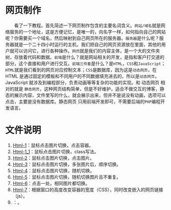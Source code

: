 # 网页制作

&emsp;&emsp;看了一下教程。首先简述一下网页制作包含的主要名词含义。`网站/域名`就是网络服务的一个地址，这是方便记忆，是唯一的，向名字一样，如何指向自己的网站呢？你需要买一个域名，然后映射到自己网页所在的服务器。`服务器`是什么呢？服务器就是一个二十四小时运行的主机，我们把自己的网页资源放在里面，其他的用户就可以访问它，进行各种操作。`网页`就是我们的内容主体，是一个大的文件夹树，存放着代码和数据。`前端`是什么？就是网站相关的开发，是指和客户打交道的部分，这个直接和用户进行交互。`前端三件套`是什么？是`HTML`，`CSS`和`JavaScript`；`HTML`就是我们看到的网页对应控制文本；`CSS`是数据库，因为这是`动态网页`，在 HTML 是通过固定的模板和不同用户的不同数据填充进去的，所以是`动态网页`，JavaScript 就涉及到编程部分，负责动画等等复杂的功能的实现。和 动态网页 相对的就是 `静态网页`，这种网页结构简单，但是不好维护，适合不做交互的博客，静态的展示内容，文件里写的什么，就会展示出来，但并不是说没有动画，选项可以点击，主要是没有数据库。静态网页 只用前端开发即可，不需要后端的`PHP`编程开发语言。

# 文件说明

1. [Html-1](./Html-1/)：鼠标点击图片切换，点击容器。
2. [Html-1_1](./Html-1_1/)：鼠标点击图片切换，class写法。
3. [Html-2](./Html-2/)：鼠标点击图片切换，点击图片。
4. [Html-3](./Html-3/)：鼠标点击图片切换，多张图片后，顺序切换。
5. [Html-4](./Html-4/)：鼠标点击图片切换，随机切换。
6. [Html-5](./Html-5/)：鼠标点击图片切换，随机切换图片且不重复。
7. [Html-6](./Html-6/)：点击一处，相同图片都切换。
8. [Html-7](./Html-7/)：根据窗口的高度改变容器的宽度（CSS），同时改变嵌入的网页链接（js）。
9. [](.)：。